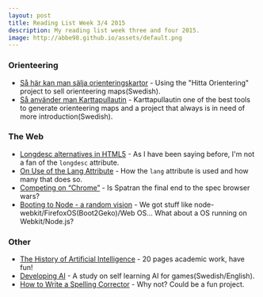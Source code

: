```yaml
---
layout: post
title: Reading List Week 3/4 2015
description: My reading list week three and four 2015.
image: http://abbe98.github.io/assets/default.png
---
```

### Orienteering

 - [Så här kan man sälja orienteringskartor](https://jonas106.wordpress.com/2015/01/21/sa-har-kan-man-salja-orienteringskartor/) - Using the "Hitta Orientering" project to sell orienteering maps(Swedish).
 - [Så använder man Karttapullautin](https://jonas106.wordpress.com/2012/11/12/sa-anvander-man-karttapullautin/) - Karttapullautin one of the best tools to generate orienteering maps and a project that always is in need of more introduction(Swedish).

### The Web

 - [Longdesc alternatives in HTML5](http://cookiecrook.com/longdesc/) - As I have been saying before, I'm not a fan of the `longdesc` attribute.
 - [On Use of the Lang Attribute](http://blog.adrianroselli.com/2015/01/on-use-of-lang-attribute.html) - How the `lang` attribute is used and how many that does so.
 - [Competing on “Chrome”](http://aaron-gustafson.com/notebook/competing-on-chrome/) - Is Spatran the final end to the spec browser wars?
 - [Booting to Node - a random vision](https://medium.com/javascript-ecosystem/booting-to-node-2d620ac5402) - We got stuff like node-webkit/FirefoxOS(Boot2Geko)/Web OS... What about a OS running on Webkit/Node.js?

### Other

 - [The History of Artificial Intelligence](http://courses.cs.washington.edu/courses/csep590a/06au/projects/history-ai.pdf) - 20 pages academic work, have fun!
 - [Developing AI](http://www.bth.se/fou/cuppsats.nsf/all/c3a74266cab3055fc1257b86004f30aa/$file/Utvecklande%20AI%20-%20Sara%20Larsson_Mattis%20Axelsson.pdf) - A study on self learning AI for games(Swedish/English).
 - [How to Write a Spelling Corrector](http://www.norvig.com/spell-correct.html) - Why not? Could be a fun project.